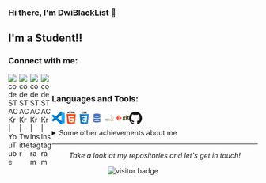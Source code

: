 ### Hi there, I'm DwiBlackList <!-- aka [codeSTACKr][website] --> 👋 

<!-- [![Website](https://img.shields.io/website?label=codeSTACKr.com&style=for-the-badge&url=https%3A%2F%2Fcodestackr.com)](https://codestackr.com)
[![Twitter Follow](https://img.shields.io/twitter/follow/codeSTACKr?color=1DA1F2&logo=twitter&style=for-the-badge)](https://twitter.com/intent/follow?original_referer=https%3A%2F%2Fgithub.com%2FcodeSTACKr&screen_name=codeSTACKr) -->

## I'm a Student!!

<!-- - 🔭 I just launched my first course: [Become A VS Code SuperHero!][course]!
- 🌱 I’m currently learning everything 🤣
- 👯 I’m looking to collaborate with other content creators
- 🥅 2020 Goals: Contribute more to Open Source projects
- ⚡ Fun fact: I love to draw and play guitar / drums -->

### Connect with me:

<!-- [<img align="left" alt="codeSTACKr.com" width="22px" src="https://raw.githubusercontent.com/iconic/open-iconic/master/svg/globe.svg" />][website] -->
[<img align="left" alt="codeSTACKr | YouTube" width="22px" src="https://cdn.jsdelivr.net/npm/simple-icons@v3/icons/youtube.svg" />][youtube]
[<img align="left" alt="codeSTACKr | Twitter" width="22px" src="https://cdn.jsdelivr.net/npm/simple-icons@v3/icons/twitter.svg" />][twitter]
<!-- [<img align="left" alt="codeSTACKr | LinkedIn" width="22px" src="https://cdn.jsdelivr.net/npm/simple-icons@v3/icons/linkedin.svg" />][linkedin] -->
[<img align="left" alt="codeSTACKr | Instagram" width="22px" src="https://cdn.jsdelivr.net/npm/simple-icons@v3/icons/instagram.svg" />][instagram]
[<img align="left" alt="codeSTACKr | Instagram" width="22px" src="https://cdn.jsdelivr.net/npm/simple-icons@v3/icons/discord.svg" />][discord]

<br />

### Languages and Tools:

<img align="left" alt="Visual Studio Code" width="26px" src="https://raw.githubusercontent.com/github/explore/80688e429a7d4ef2fca1e82350fe8e3517d3494d/topics/visual-studio-code/visual-studio-code.png" />
<img align="left" alt="HTML5" width="26px" src="https://raw.githubusercontent.com/github/explore/80688e429a7d4ef2fca1e82350fe8e3517d3494d/topics/html/html.png" />
<img align="left" alt="CSS3" width="26px" src="https://raw.githubusercontent.com/github/explore/80688e429a7d4ef2fca1e82350fe8e3517d3494d/topics/css/css.png" />
<img align="left" alt="SQL" width="26px" src="https://raw.githubusercontent.com/github/explore/80688e429a7d4ef2fca1e82350fe8e3517d3494d/topics/sql/sql.png" />
<img align="left" alt="MySQL" width="26px" src="https://raw.githubusercontent.com/github/explore/80688e429a7d4ef2fca1e82350fe8e3517d3494d/topics/mysql/mysql.png" />
<img align="left" alt="Git" width="26px" src="https://raw.githubusercontent.com/github/explore/80688e429a7d4ef2fca1e82350fe8e3517d3494d/topics/git/git.png" />
<img align="left" alt="GitHub" width="26px" src="https://raw.githubusercontent.com/github/explore/78df643247d429f6cc873026c0622819ad797942/topics/github/github.png" />

<br />
<br />
<!-- 
<details>
  <summary>:zap: GitHub Stats</summary>

  <img align="left" alt="codeSTACKr's GitHub Stats" src="https://github-readme-stats.codestackr.vercel.app/api?username=DwiBlackList&show_icons=true&hide_border=true" />

</details> -->

[website]: https://codeSTACKr.com
[discord]: https://discord.com/users/%F0%9D%95%AE%F0%9D%96%86%F0%9D%96%89%F0%9D%96%8E%F0%9D%96%98%F0%9D%95%B0%F0%9D%96%99%F0%9D%96%97%F0%9D%96%86%F0%9D%96%9C%F0%9D%96%86%F0%9D%95%AF%F0%9D%96%8E%F0%9D%95%BD%F0%9D%96%86%F0%9D%96%8E%F0%9D%96%9F%F0%9D%96%8A%F0%9D%96%91#2360
[course]: http://vsCodeHero.com
[twitter]: https://twitter.com/DwiIchsanul
[youtube]: https://www.youtube.com/channel/UCHwZTSw-slH5OyiuH0VIU3w/
[instagram]: https://www.instagram.com/lchsanul/
[linkedin]: https://linkedin.com/in/codeSTACKr
[webdevplaylist]: https://www.youtube.com/playlist?list=PLkwxH9e_vrAJ0WbEsFA9W3I1W-g_BTsbt
[jsplaylist]: https://www.youtube.com/playlist?list=PLkwxH9e_vrALRJKu7wfXby3MKeflhTu6B
[cssplaylist]: https://www.youtube.com/playlist?list=PLkwxH9e_vrALSdvZuEh6gqQdmDoDIoqz4
[reactplaylist]: https://www.youtube.com/playlist?list=PLkwxH9e_vrAK4TdffpxKY3QGyHCpxFcQ0






<!-- # <img src="https://raw.githubusercontent.com/ABSphreak/ABSphreak/master/gifs/Hi.gif" width="30px" align="center">Hi, I Am Marcellinus 👨‍💻 -->

<!-- ![](https://github.com/halfrost/halfrost/blob/master/icons/header_.png) -->

<!-- ## 📖 About me -->
<!-- 
* 💻 I'm learn full stack web developer
* 🎓 I'm a College Student
* 🏍️ I'm a Motorcycle enthusiastic

## 📫 Get in touch
- Facebook - [Marcellinus](https://web.facebook.com/IgnacyMischa123/)
- Instagram - [Marcellinus](https://www.instagram.com/itsmarsel_)

 or give some ♥ on [mail](mail to:itsmarsel@gmail.com) . -->
<details>
  <summary>Some other achievements about me</summary>
  <br>

<p align="center">
<img align="center" src="https://github-readme-stats.vercel.app/api/top-langs/?username=DwiBlackList&hide_langs_below=1&theme=radical&line_height=27&layout=compact" /><br>
<img align="center" src="https://github-readme-stats.vercel.app/api?username=DwiBlackList&show_icons=true&count_private=true&theme=radical&include_all_commits=true&line_height=21" alt="DwiBlackList Github Stats" />
<!-- <img align="center" src="https://github-profile-trophy.vercel.app/?username=DwiBlackList&column=7&theme=dracula" alt="DwiBlackList Github Trophy" />
</p> -->

</details>
  
<hr>
<p align="center">
  <i>Take a look at my repositories and let's get in touch!</i>

<p  align="center">

<img src="https://visitor-badge.laobi.icu/badge?page_id=DwiBlackList" alt="visitor badge"/>       
</p>

</p>
